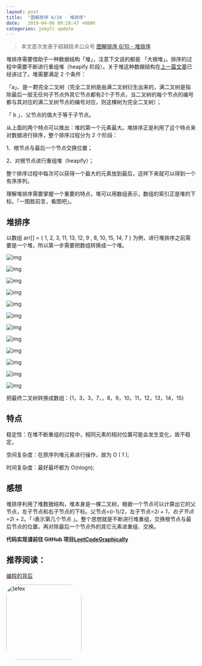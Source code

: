 ```yaml
---
layout: post
title:  "图解排序 6/10 - 堆排序"
date:   2019-04-06 09:28:47 +0800
categories: jekyll update
---
```


> 本文首次发表于超越技术公众号 [图解排序 6/10 - 堆排序](https://mp.weixin.qq.com/s?__biz=MzUzMTk3ODc0OA==&mid=2247483889&idx=1&sn=4c92c6d9fdb9b0fbc3cc99ee1a2fcadf&chksm=fabb0162cdcc8874bb601ed836f996dcd849f50993960d07e34539f6779b2dc295fcad0d4d63&scene=21#wechat_redirect)



堆排序需要借助于一种数据结构「堆」，注意下文说的都是 「大根堆」。排序的过程中需要不断进行重组堆（heapify 阶段）。关于堆这种数据结构在[上一篇文章](http://mp.weixin.qq.com/s?__biz=MzUzMTk3ODc0OA==&mid=2247483852&idx=1&sn=e9068173df1e17c0c92647d9a9d8adcf&chksm=fabb015fcdcc8849a5525cc8b1d458607c987e4feef582678ad10933fc335c34f86b7017f354&scene=21#wechat_redirect)已经讲过了。堆需要满足 2 个条件：

「a」、是一颗完全二叉树（完全二叉树是由满二叉树衍生出来的，满二叉树是指除最后一层无任何子节点外其它节点都有2个子节点，当二叉树的每个节点的编号都与其对应的满二叉树节点的编号对应，则这棵树为完全二叉树）；

「 b 」、父节点的值大于等于子节点。

从上面的两个特点可以推出：堆的第一个元素最大。堆排序正是利用了这个特点来对数据进行排序，整个排序过程分为 2 个阶段：

1、根节点与最后一个节点交换位置；

2、对根节点进行重组堆（heapify）；



整个排序过程中每次可以获得一个最大的元素放到最后，这样下来就可以得到一个有序序列。

理解堆排序需要掌握一个重要的特点，堆可以用数组表示，数组的索引正是堆的下标。「一图胜前言，看图吧」。



## 堆排序

以数组 arr[] = { 1, 2, 3, 11, 13, 12, 9 , 8, 10, 15, 14, 7 } 为例，进行堆排序之前需要是一个堆，所以第一步需要把数组转换成一个堆。



![img](https://github.com/lefex/LeetCodeGraphically/blob/master/assets/images/6-heap/all.039.jpeg?raw=true)

![img](https://github.com/lefex/LeetCodeGraphically/blob/master/assets/images/6-heap/all.040.jpeg?raw=true)

![img](https://github.com/lefex/LeetCodeGraphically/blob/master/assets/images/6-heap/all.041.jpeg?raw=true)

![img](https://github.com/lefex/LeetCodeGraphically/blob/master/assets/images/6-heap/all.042.jpeg?raw=true)

![img](https://github.com/lefex/LeetCodeGraphically/blob/master/assets/images/6-heap/all.043.jpeg?raw=true)

![img](https://github.com/lefex/LeetCodeGraphically/blob/master/assets/images/6-heap/all.039.jpeg?raw=true)

![img](https://github.com/lefex/LeetCodeGraphically/blob/master/assets/images/6-heap/all.044.jpeg?raw=true)

![img](https://github.com/lefex/LeetCodeGraphically/blob/master/assets/images/6-heap/all.045.jpeg?raw=true)

![img](https://github.com/lefex/LeetCodeGraphically/blob/master/assets/images/6-heap/all.046.jpeg?raw=true)

![img](https://github.com/lefex/LeetCodeGraphically/blob/master/assets/images/6-heap/all.047.jpeg?raw=true)

![img](https://github.com/lefex/LeetCodeGraphically/blob/master/assets/images/6-heap/all.048.jpeg?raw=true)

![img](https://github.com/lefex/LeetCodeGraphically/blob/master/assets/images/6-heap/all.049.jpeg?raw=true)



把最终二叉树转换成数组：{1，3，3，7，，8，9，10，11，12，13，14，15}

## 特点

稳定性：在堆不断重组的过程中，相同元素的相对位置可能会发生变化，故不稳定。

空间复杂度：在原序列堆元素进行操作，故为 O ( 1 );

  时间复杂度：最好最坏都为 O(nlogn);

## 感想

堆排序利用了堆数据结构，堆本身是一棵二叉树，根据一个节点可以计算出它的父节点，左子节点和右子节点的下标。父节点=(i-1)/2，左子节点=2*i + 1，右子节点=2*i + 2。「 i表示第几个节点 」。整个思想就是不断进行堆重组，交换根节点与最后节点的位置，再对除最后一个节点外的其它元素进重组、交换。



**代码实现请前往 GitHub 项目[LeetCodeGraphically](https://github.com/lefex/LeetCodeGraphically)**



## 推荐阅读：

[编程的背后](http://mp.weixin.qq.com/s?__biz=MzUzMTk3ODc0OA==&mid=2247483806&idx=1&sn=b85f43e846e96433755c7dc6adc1d033&chksm=fabb010dcdcc881b242ad387e6da4ea4174b99f5423d7bed11cc07dcd2af92f3ac00ebfc4ee8&scene=21#wechat_redirect)



<img style="border-radius: 30px" src="https://github.com/lefex/LeetCodeGraphically/blob/master/images/cyjs_qr.png?raw=true" title="lefex" width="200"/>



